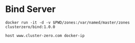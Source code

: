 # Bind Server

```
docker run -it -d -v $PWD/zones:/var/named/master/zones clusterzero/bind:1.0.0 
```

```
host www.cluster-zero.com docker-ip
```
